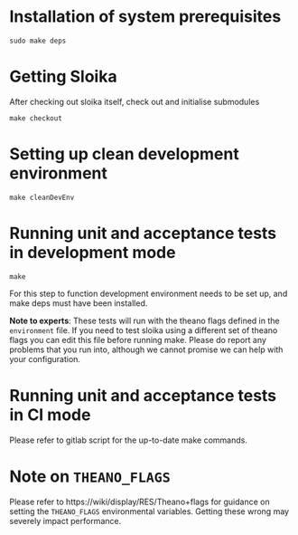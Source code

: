 # Installation of system prerequisites

    sudo make deps

# Getting Sloika

After checking out sloika itself, check out and initialise submodules

    make checkout

# Setting up clean development environment

    make cleanDevEnv

# Running unit and acceptance tests in development mode

    make

For this step to function development environment needs to be set up, and make deps must have been installed.

**Note to experts**: These tests will run with the theano flags defined in the `environment` file. If you need to test sloika using a different set of theano flags you can edit this file before running make. Please do report any problems that you run into, although we cannot promise we can help with your configuration.

# Running unit and acceptance tests in CI mode

Please refer to gitlab script for the up-to-date make commands.

# Note on `THEANO_FLAGS`
Please refer to https://wiki/display/RES/Theano+flags for guidance on setting the `THEANO_FLAGS` environmental variables.  Getting these wrong may severely impact performance.

